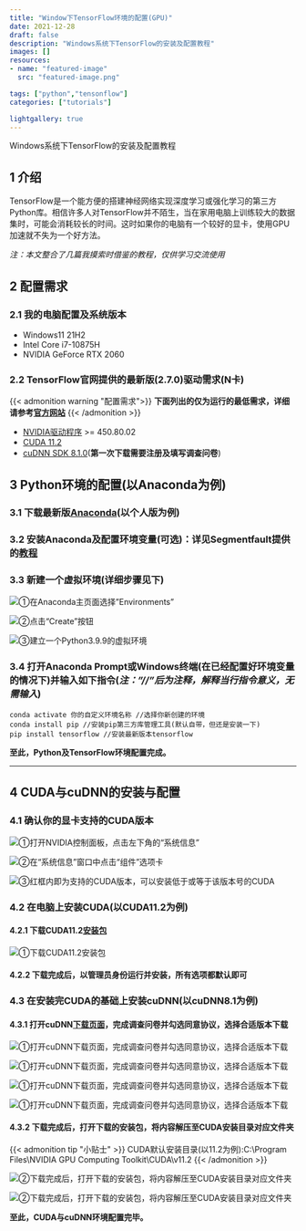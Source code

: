 ```yaml
---
title: "Window下TensorFlow环境的配置(GPU)"
date: 2021-12-28
draft: false
description: "Windows系统下TensorFlow的安装及配置教程"
images: []
resources:
- name: "featured-image"
  src: "featured-image.png"

tags: ["python","tensonflow"]
categories: ["tutorials"]

lightgallery: true
---
```


Windows系统下TensorFlow的安装及配置教程
<!--more-->

## 1 介绍

TensorFlow是一个能方便的搭建神经网络实现深度学习或强化学习的第三方Python库。相信许多人对TensorFlow并不陌生，当在家用电脑上训练较大的数据集时，可能会消耗较长的时间。这时如果你的电脑有一个较好的显卡，使用GPU加速就不失为一个好方法。

*注：本文整合了几篇我摸索时借鉴的教程，仅供学习交流使用*

## 2 配置需求

### 2.1 我的电脑配置及系统版本

- Windows11 21H2
- Intel Core i7-10875H
- NVIDIA GeForce RTX 2060

### 2.2 TensorFlow官网提供的最新版(2.7.0)驱动需求(N卡)

{{< admonition warning "配置需求">}}
**下面列出的仅为运行的最低需求，详细请参考[官方网站](https://www.tensorflow.org/install/gpu?hl=zh-cn)**
{{< /admonition >}}

- [NVIDIA驱动程序](https://www.nvidia.cn/Download/index.aspx?lang=cn) >= 450.80.02
- [CUDA 11.2](https://developer.nvidia.com/cuda-11.2.0-download-archive)
- [cuDNN SDK 8.1.0](https://developer.nvidia.com/compute/machine-learning/cudnn/secure/8.1.0.77/11.2_20210127/cudnn-11.2-windows-x64-v8.1.0.77.zip)(**第一次下载需要注册及填写调查问卷**)

## 3 Python环境的配置(以Anaconda为例)

### 3.1 下载最新版[Anaconda](https://www.anaconda.com/products/individual)(以个人版为例)

### 3.2 安装Anaconda及配置环境变量(可选)：详见Segmentfault提供的[教程](https://segmentfault.com/a/1190000037752539)

### 3.3 新建一个虚拟环境(详细步骤见下)

![①在Anaconda主页面选择”Environments”](https://s4.ax1x.com/2021/12/29/T65XDS.png "3.3.1 在Anaconda主页面选择“Environments”")

![②点击“Create”按钮](https://s4.ax1x.com/2021/12/29/T65Ou8.png "3.3.2 点击“Create”按钮")

![③建立一个Python3.9.9的虚拟环境](https://s4.ax1x.com/2021/12/29/T6IUPA.png "3.3.3 建立一个Python3.9.9的虚拟环境")

### 3.4 打开Anaconda Prompt或Windows终端(**在已经配置好环境变量的情况下**)并输入如下指令(*注：”//”后为注释，解释当行指令意义，无需输入*)

```
conda activate 你的自定义环境名称 //选择你新创建的环境
conda install pip //安装pip第三方库管理工具(默认自带，但还是安装一下)
pip install tensorflow //安装最新版本tensorflow
```

**至此，Python及TensorFlow环境配置完成。**

***

## 4 CUDA与cuDNN的安装与配置

### 4.1 确认你的显卡支持的CUDA版本

![①打开NVIDIA控制面板，点击左下角的“系统信息”](https://s4.ax1x.com/2021/12/29/TgxJII.png "4.1.1 打开NVIDIA控制面板，点击左下角的“系统信息”")

![②在“系统信息”窗口中点击“组件”选项卡](https://s4.ax1x.com/2021/12/29/Tgx8Zd.png "4.1.2 在“系统信息”窗口中点击“组件”选项卡")

![③红框内即为支持的CUDA版本，可以安装低于或等于该版本号的CUDA](https://s4.ax1x.com/2021/12/29/TgxGdA.png "4.1.3 红框内即为支持的CUDA版本，可以安装低于或等于该版本号的CUDA")

### 4.2 在电脑上安装CUDA(以CUDA11.2为例)

#### 4.2.1 下载CUDA11.2[安装包](https://developer.nvidia.com/cuda-11.2.0-download-archive)

![①下载CUDA11.2安装包](https://s4.ax1x.com/2021/12/29/TgxzeH.png "如图，选择适合你电脑操作系统，架构，版本的安装包并点击“Download”即可下载")

#### 4.2.2 下载完成后，以管理员身份运行并安装，所有选项都默认即可

### 4.3 在安装完CUDA的基础上安装cuDNN(以cuDNN8.1为例)

#### 4.3.1 打开cuDNN[下载页面](https://developer.nvidia.com/rdp/cudnn-download)，完成调查问卷并勾选同意协议，选择合适版本下载

![①打开cuDNN下载页面，完成调查问卷并勾选同意协议，选择合适版本下载](https://s4.ax1x.com/2021/12/29/Tgz51f.png "勾选同意使用守则")

![①打开cuDNN下载页面，完成调查问卷并勾选同意协议，选择合适版本下载](https://s4.ax1x.com/2021/12/29/T2SMHH.png "选择”Archived cuDNN Releases”")

![①打开cuDNN下载页面，完成调查问卷并勾选同意协议，选择合适版本下载](https://s4.ax1x.com/2021/12/29/T2S1UA.png "选择合适的版本(以8.1.0为例)")

![①打开cuDNN下载页面，完成调查问卷并勾选同意协议，选择合适版本下载](https://s4.ax1x.com/2021/12/29/T2SlEd.png "选择适合自己操作系统的版本(以Windows为例)")

#### 4.3.2 下载完成后，打开下载的安装包，将内容解压至CUDA安装目录对应文件夹

{{< admonition tip "小贴士" >}}
CUDA默认安装目录(以11.2为例):C:\Program Files\NVIDIA GPU Computing Toolkit\CUDA\v11.2
{{< /admonition >}}

![②下载完成后，打开下载的安装包，将内容解压至CUDA安装目录对应文件夹](https://s4.ax1x.com/2021/12/29/T2pbYn.png "cuDNN内部文件结构")

![②下载完成后，打开下载的安装包，将内容解压至CUDA安装目录对应文件夹](https://s4.ax1x.com/2021/12/29/T2pqWq.png "将对应文件夹中文件解压至对应文件夹")

**至此，CUDA与cuDNN环境配置完毕。**